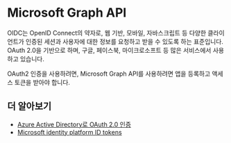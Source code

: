 # Microsoft Graph API 

OIDC는 OpenID Connect의 약자로, 웹 기반, 모바일, 자바스크립트 등 다양한 클라이언트가 인증된 세션과 사용자에 대한 정보를 요청하고 받을 수 있도록 하는 표준입니다. OAuth 2.0을 기반으로 하며, 구글, 페이스북, 마이크로소프트 등 많은 서비스에서 사용하고 있습니다.

OAuth2 인증을 사용하려면, Microsoft Graph API를 사용하려면 앱을 등록하고 액세스 토큰을 받아야 합니다.


## 더 알아보기 
* [Azure Active Directory로 OAuth 2.0 인증](https://learn.microsoft.com/ko-kr/azure/active-directory/fundamentals/auth-oauth2)     
* [Microsoft identity platform ID tokens](https://learn.microsoft.com/en-us/azure/active-directory/develop/id-tokens)    